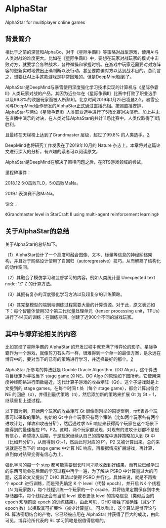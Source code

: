 

<!--
 * @version:
 * @Author:  StevenJokess（蔡舒起） https://github.com/StevenJokess
 * @Date: 2023-04-01 02:35:04
 * @LastEditors:  StevenJokess（蔡舒起） https://github.com/StevenJokess
 * @LastEditTime: 2023-06-02 22:42:20
 * @Description:
 * @Help me: 如有帮助，请赞助，失业3年了。![支付宝收款码](https://github.com/StevenJokess/d2rl/blob/master/img/%E6%94%B6.jpg)
 * @TODO::
 * @Reference:
-->
# AlphaStar

AlphaStar for mulitiplayer online games

## 背景简介

相比于之前的深蓝和AlphaGo，对于《星际争霸Ⅱ》等策略对战型游戏，使用AI与人类对战的难度更大。比如在《星际争霸Ⅱ》中，要想在玩家对战玩家的模式中击败对方，就要学会各种战术，各种微操和掌握时机。在游戏中玩家还需要对对方阵容的更新实时地做出正确判断以及行动，甚至要欺骗对方以达到战术目的。总而言之，想要让AI上手这款游戏是非常困难的。但是DeepMind做到了。

AlphaStar是DeepMind与暴雪使用深度强化学习技术实现的计算机与《星际争霸Ⅱ》人类玩家对战的产品，其因为近些年在《星际争霸Ⅱ》比赛中打败了职业选手以及99.8%的欧服玩家而被人所熟知。北京时间2019年1月25日凌晨2点，暴雪公司与DeepMind合作研发的AlphaStar正式通过直播亮相。按照直播安排，AlphaStar与两位《星际争霸Ⅱ》人类职业选手进行了5场比赛对决演示。加上并未在直播中演示的对决，在人类对阵AlphaStar的共计11场比赛中，人类仅取得了1场胜利。

且最终在天梯榜上达到了Grandmaster 层级，超过了99.8%
的人类选手。[3]

DeepMind也将研究工作发表在了2019年10月的 Nature 杂志上。本章将对这篇论文进行深入的分析，有兴趣的读者可以阅读原文。

AlphaStar是DeepMind在解决了围棋问题之后，在RTS游戏领域的尝试。

里程碑事件：

2018.12 5:0击败TLO，5:0击败MaNa。

2019.1 表演赛不敌MaNa。

论文：

《Grandmaster level in StarCraft II using multi-agent reinforcement learning》

## 关于AlphaStar的总结

关于AlphaStar的总结如下。

（1）AlphaStar设计了一个高度可融合图像、文本、标量等信息的神经网络架构，并且对于网络设计使用了自回归（autoregressive）技巧，从而解耦了结构化的动作空间。

（2）其融合了模仿学习和监督学习的内容，例如人类统计量  Unexpected text node: 'Z'
 Z 的计算方法。

（3）其拥有复杂的深度强化学习方法以及超复杂的训练策略。

（4）其完整模型的端到端训练过程需要大量的计算资源。对于此，原文表述如下：每个智能体使用32个第三代张量处理单元（tensor processing unit，TPUs）进行了44天的训练；在训练期间，创建了近900个不同的游戏玩家。


## 其中与博弈论相关的内容

比如掌控了星际争霸的 AlphaStar 的开发过程中就充满了博弈论的影子。星际争霸作为一个游戏，就像剪刀石头布一样，很难得到一个单一的最佳方案，是永远在博弈中的，要对当下的已有的策略进行学习，并选择最好的那个。[2]

AlphaStar 所参考的算法就是 Double Oracle Algorithm（DO Algo），这个算法将目标定为寻找当下 stage game 的 NE。DO Algo 的原理如下图所示。它使用深度神经网络进行函数逼近，迭代计算子游戏的收益矩阵（Gt）。这个子游戏就是上文提到的 stage games。在每个时间 t 处（每个 stage game），都会计算出符合 NE 的回应（σ），并得到最优策略（π），然后添加新的策略来扩展 Gt 为 Gt + 1，继续重复上述过程。

以下图为例，开始两个玩家的收益矩阵 Gt 很像刚刚举的囚徒案例，π代表各个玩家可以采取的策略，初始的 Gt 中各个玩家只有两个策略（比如两个玩家各有两个进攻计划，佯攻和攻击分矿），然后通过求 NE 响应来获得两个玩家在这个场景下能得到的最佳相应 P1，P2。这时，两个玩家都发现，对现有的进攻计划都不是很有信心，希望拖入后期，于是玩家继续从自己的策略库中选择策略加入到 Gt 中（比如开分矿），从而得到 Gt+1，然后此时对应的 P1，P2 又被计算出来。总的来说就是在当下的 stage game 中计算 NE 响应，再根据情况扩展游戏，再计算，直到你对结果变得有信心为止。

强化学习的每一个 step 都可能需要很长时间才能收敛到好结果，而有些已经学过的东西可能会在后面的学习过程中再学一遍，为了解决 PSRO 中计算量过大的问题，这篇论文又提出了 DHC 算法以使得 PSRO 并行化。具体来说，就是不再挨个 epoch 进行训练，而是预先确定 K 个 level（代替 epoch），并开启 NK 个线程（N 为玩家数），每个线程训练一个玩家的一个 oracle，并将结果定期保存到中央存储器中。每个线程还会有当前 level 或者更低 level 的策略信息（类似后面的 epoch 知晓前面 epoch 的训练结果）。由此可见，DHC 牺牲了准确性（减少了 epoch 数）以换取其可扩展性（减少计算量）。
可以看出，这个算法是博弈论与 RL 算法密切结合的产物，它已经被应用在 AlphaStar 并获得了巨大的成功，由此可见，博弈论所代表的 RL 学习策略是很值得信赖的。

[1]: https://aistudio.baidu.com/aistudio/projectdetail/4565322?channelType=0&channel=0
[2]: https://developer.aliyun.com/article/818419?spm=a2c6h.12873639.article-detail.55.7fa137a8RUrUg3

[3]: https://personal.ntu.edu.sg/boan/Chinese/%E5%88%86%E5%B8%83%E5%BC%8F%E4%BA%BA%E5%B7%A5%E6%99%BA%E8%83%BD%E7%AE%80%E4%BB%8B.pdf
